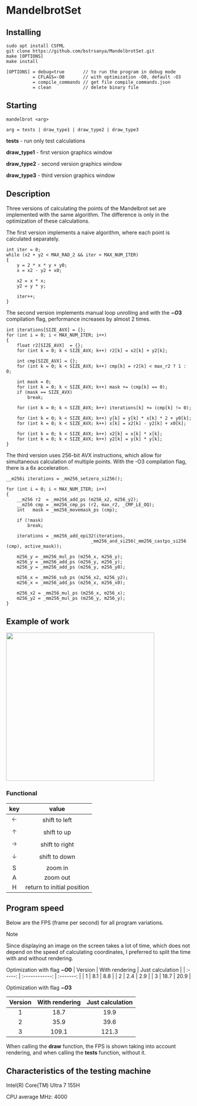 # MandelbrotSet

## Installing
```
sudo apt install CSFML
git clone https://github.com/bstrsanya/MandelbrotSet.git
make [OPTIONS]
make install
```
```
[OPTIONS] = debug=true       // to run the program in debug mode
          = CFLAGS=-O0       // with optimization -O0, default -O3
          = compile_commands // get file compile_commands.json
          = clean            // delete binary file
```
## Starting
```
mandelbrot <arg>
```
```
arg = tests | draw_type1 | draw_type2 | draw_type3
```
**tests** - run only test calculations

**draw_type1** - first version graphics window

**draw_type2** - second version graphics window

**draw_type3** - third version graphics window

## Description

Three versions of calculating the points of the Mandelbrot set are implemented with the same algorithm. The difference is only in the optimization of these calculations.

The first version implements a naive algorithm, where each point is calculated separately.
```
int iter = 0;
while (x2 + y2 < MAX_RAD_2 && iter < MAX_NUM_ITER) 
{
    y = 2 * x * y + y0;
    x = x2 - y2 + x0;

    x2 = x * x;
    y2 = y * y;

    iter++;
}
```

The second version implements manual loop unrolling and with the **$-O3$** compilation flag, performance increases by almost 2 times.
```
int iterations[SIZE_AVX] = {};
for (int i = 0; i < MAX_NUM_ITER; i++)
{
    float r2[SIZE_AVX]  = {};
    for (int k = 0; k < SIZE_AVX; k++) r2[k] = x2[k] + y2[k];

    int cmp[SIZE_AVX] = {};
    for (int k = 0; k < SIZE_AVX; k++) cmp[k] = r2[k] < max_r2 ? 1 : 0;

    int mask = 0;
    for (int k = 0; k < SIZE_AVX; k++) mask += (cmp[k] == 0);                
    if (mask == SIZE_AVX)
        break;
        
    for (int k = 0; k < SIZE_AVX; k++) iterations[k] += (cmp[k] != 0);

    for (int k = 0; k < SIZE_AVX; k++) y[k] = y[k] * x[k] * 2 + y0[k];
    for (int k = 0; k < SIZE_AVX; k++) x[k] = x2[k] - y2[k] + x0[k];

    for (int k = 0; k < SIZE_AVX; k++) x2[k] = x[k] * x[k];
    for (int k = 0; k < SIZE_AVX; k++) y2[k] = y[k] * y[k];
}
```

The third version uses 256-bit AVX instructions, which allow for simultaneous calculation of multiple points. With the -O3 compilation flag, there is a 6x acceleration.
```
__m256i iterations = _mm256_setzero_si256();

for (int i = 0; i < MAX_NUM_ITER; i++)
{
    __m256 r2  = _mm256_add_ps (m256_x2, m256_y2);
    __m256 cmp = _mm256_cmp_ps (r2, max_r2, _CMP_LE_OQ);
    int   mask = _mm256_movemask_ps (cmp);
    
    if (!mask)
        break;
        
    iterations = _mm256_add_epi32(iterations, 
                                _mm256_and_si256(_mm256_castps_si256 (cmp), active_mask));

    m256_y = _mm256_mul_ps (m256_x, m256_y);
    m256_y = _mm256_add_ps (m256_y, m256_y);
    m256_y = _mm256_add_ps (m256_y, m256_y0);

    m256_x = _mm256_sub_ps (m256_x2, m256_y2);
    m256_x = _mm256_add_ps (m256_x, m256_x0);

    m256_x2 = _mm256_mul_ps (m256_x, m256_x);
    m256_y2 = _mm256_mul_ps (m256_y, m256_y);
}
```


## Example of work

<img src="./gif/example.gif" width="400" height="400"/>

### Functional

| key | value |
| :-: | :---: |
| 🡠 | shift to left  |
| 🡡 | shift to up |
| 🡢 | shift to right |
| 🡣 | shift to down |
| S | zoom in |
| A | zoom out |
| H | return to initial position |

## Program speed

Below are the FPS (frame per second) for all program variations.

> [!Note]
> Since displaying an image on the screen takes a lot of time, which does not depend on the speed of calculating coordinates, I preferred to split the time with and without rendering.

Optimization with flag **$-O0$**
| Version | With rendering | Just calculation | 
| :-----: | :------------: | :-------: |
| 1       |       8.1      |   8.8     |
| 2       |       2.4      |   2.9     |
| 3       |       18.7     |   20.9    |

Optimization with flag **$-O3$** 

| Version | With rendering | Just calculation | 
| :-----: | :------------: | :-------: |
| 1       |        18.7    |      19.9 |
| 2       |        35.9    |      39.6 |
| 3       |        109.1    |      121.3|

When calling the **draw** function, the FPS is shown taking into account rendering, and when calling the **tests** function, without it.

## Characteristics of the testing machine

Intel(R) Core(TM) Ultra 7 155H

CPU average MHz: 4000